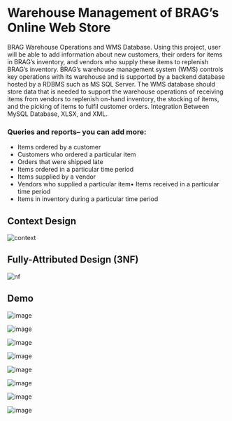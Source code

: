 # Warehouse Management of BRAG’s Online Web Store

BRAG Warehouse Operations and WMS Database. Using this project, user will be able to add information about new customers, their orders for items in BRAG’s inventory, and vendors who supply these items to replenish BRAG’s inventory.
BRAG’s warehouse management system (WMS) controls key operations with its warehouse and is supported by a backend database hosted by a RDBMS such as MS SQL Server.
The WMS database should store data that is needed to support the warehouse operations of receiving items from vendors to replenish on-hand inventory, the stocking of items, and the picking of items to fulfil customer orders.
Integration Between MySQL Database, XLSX, and XML.

### Queries and reports– you can add more:
- Items ordered by a customer
- Customers who ordered a particular item
- Orders that were shipped late
- Items ordered in a particular time period
- Items supplied by a vendor
- Vendors who supplied a particular item• Items received in a particular time period
- Items in inventory during a particular time period

## Context Design
![context](https://user-images.githubusercontent.com/72516521/173611907-a41e55b5-6cc6-469d-adb9-997c17c7b7e0.png)

## Fully-Attributed Design (3NF)
![nf](https://user-images.githubusercontent.com/72516521/173612012-7000fed5-a352-4e41-97a7-e7429c6a5cfc.png)

## Demo
![image](https://user-images.githubusercontent.com/72516521/173609909-1d180ef4-9271-4ab0-92ab-64c49245cd4e.png)

![image](https://user-images.githubusercontent.com/72516521/173609939-80d01c6e-3eeb-45ab-b630-dd6035284533.png)

![image](https://user-images.githubusercontent.com/72516521/173610003-100e0324-109f-40f4-a5a3-66e05e7e783d.png)

![image](https://user-images.githubusercontent.com/72516521/173610050-94ec4a2d-aa7f-4d2f-8a75-1a13186ea482.png)

![image](https://user-images.githubusercontent.com/72516521/173610076-5b816163-8bb6-40e6-a84c-745ee2bbfeee.png)

![image](https://user-images.githubusercontent.com/72516521/173610100-29b47911-7bdd-42ee-97fe-6b8bcfc3a75d.png)

![image](https://user-images.githubusercontent.com/72516521/173610148-73dbed1f-2076-479c-83e1-52c778c00dfa.png)

![image](https://user-images.githubusercontent.com/72516521/173610250-cadaea72-d15b-40b3-8ae9-d579ce2303ac.png)
